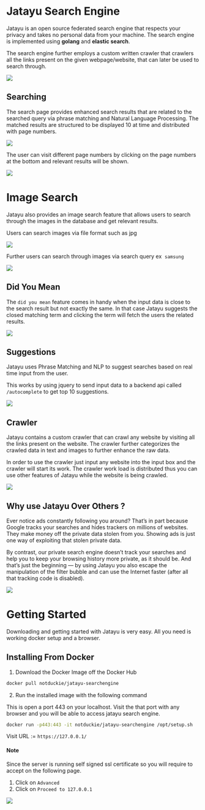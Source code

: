 # Jatayu Search Engine

  

  

 Jatayu is an open source federated search engine that respects your privacy and takes no personal data from your machine. The search engine is implemented using <b>golang</b> and <b>elastic search</b>.

  

  

 The search engine further employs a custom written crawler that crawlers all the links present on the given webpage/website, that can later be used to search through.

  

 ![](<images/Pasted image 20211222095957.png>)

  

  

## Searching

  

The search page provides enhanced search results that are related to the searched query via phrase matching and Natural Language Processing. The matched results are structured to be displayed 10 at time and distributed with page numbers.

  
  

![](<images/Pasted image 20211222115510.png>)

  
  

The user can visit different page numbers by clicking on the page numbers at the bottom and relevant results will be shown.

  

![](<images/Pasted image 20211222120737.png>)

  

# Image Search

Jatayu also provides an image search feature that allows users to search through the images in the database and get relevant results.

  

Users can search images via file format such as jpg

  

![](<images/Pasted image 20211222121613.png>)

  

Further users can search through images via search query ex  `samsung`

![](<images/Pasted image 20211222121546.png>)

  
  
  
  

## Did You Mean

The `did you mean` feature comes in handy when the input data is close to the search result but not exactly the same. In that case Jatayu suggests the closed matching term and clicking the term will fetch the users the related results.

  

![](<images/Pasted image 20211222120526.png>)

  

## Suggestions

Jatayu uses Phrase Matching and NLP to suggest searches based on real time input from the user.

  

This works by using jquery to send input data to a backend api called `/autocomplete` to get top 10 suggestions.

  

![](<images/Pasted image 20211222121109.png>)

  
  

## Crawler

  

Jatayu contains a custom crawler that can crawl any website by visiting all the links present on the website. The crawler further categorizes the crawled data in text and images to further enhance the raw data.

  

In order to use the crawler just input any website into the input box and the crawler will start its work. The crawler work load is distributed thus you can use other features of Jatayu while the website is being crawled.

  

  

![](<images/Pasted image 20211222110750.png>)

  

  

## Why use Jatayu Over Others ?

  

  

Ever notice ads constantly following you around? That’s in part because Google tracks your searches and hides trackers on millions of websites. They make money off the private data stolen from you. Showing ads is just one way of exploiting that stolen private data.

  

  

By contrast, our private search engine doesn’t track your searches and  help you to keep your browsing history more private, as it should be. And that’s just the beginning — by using Jatayu you also escape the manipulation of the filter bubble and can use the Internet faster (after all that tracking code is disabled).

  

  

![](<images/Pasted image 20211222101240.png>)

  

  

# Getting Started

Downloading and getting started with Jatayu is very easy. All you need is working docker setup and a browser.
  

## Installing From Docker

1. Download the Docker Image off the Docker Hub

```bash
docker pull notduckie/jatayu-searchengine
```

2. Run the installed image with the following command

This is open a port 443 on your localhost. Visit the that  port with any browser and you will be able to access jatayu search engine.

```bash
docker run -p443:443 -it notduckie/jatayu-searchengine /opt/setup.sh
```

Visit URL := `https://127.0.0.1/`

#### Note
Since the server is running self signed ssl certificate so you will require to accept on the following page.

1. Click on `Advanced`
2. Click on `Proceed to 127.0.0.1`

![](<images/Pasted image 20211222152014.png>)
